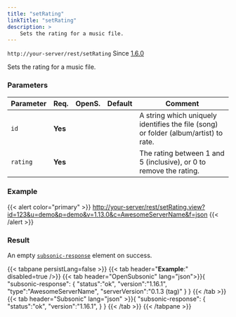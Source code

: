 ```yaml
---
title: "setRating"
linkTitle: "setRating"
description: >
    Sets the rating for a music file.
---
```


`http://your-server/rest/setRating` Since [1.6.0](../../subsonic-versions)

Sets the rating for a music file.

### Parameters

| Parameter | Req. | OpenS. | Default | Comment |
| --- | --- | --- | --- | --- |
| `id` | **Yes** |   |  | A string which uniquely identifies the file (song) or folder (album/artist) to rate. |
| `rating` | **Yes** |  |   | The rating between 1 and 5 (inclusive), or 0 to remove the rating. |

### Example

{{< alert color="primary" >}} <http://your-server/rest/setRating.view?id=123&u=demo&p=demo&v=1.13.0&c=AwesomeServerName&f=json> {{< /alert >}}

### Result

An empty [`subsonic-response`](../../responses/subsonic-response) element on success.

{{< tabpane persistLang=false >}}
{{< tab header="**Example**:" disabled=true />}}
{{< tab header="OpenSubsonic" lang="json">}}{
  "subsonic-response": {
    "status":"ok",
    "version":"1.16.1",
    "type":"AwesomeServerName",
    "serverVersion":"0.1.3 (tag)"
  }
}
{{< /tab >}}
{{< tab header="Subsonic" lang="json" >}}{
  "subsonic-response": {
    "status":"ok",
    "version":"1.16.1",
  }
}
{{< /tab >}}
{{< /tabpane >}}
